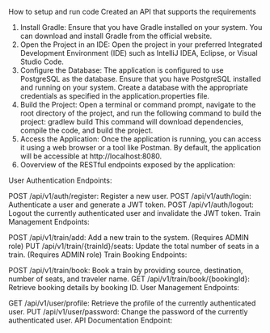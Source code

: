 How to setup and run code
Created an API that supports the requirements
1. Install Gradle: Ensure that you have Gradle installed on your system. You can download and install Gradle from the official website.
2. Open the Project in an IDE: Open the project in your preferred Integrated Development Environment (IDE) such as IntelliJ IDEA, Eclipse, or Visual Studio Code.
3. Configure the Database: The application is configured to use PostgreSQL as the database. Ensure that you have PostgreSQL installed and running on your system.
   Create a database with the appropriate credentials as specified in the application.properties file.
4. Build the Project: Open a terminal or command prompt, navigate to the root directory of the project, and run the following command to build the project: gradlew build
   This command will download dependencies, compile the code, and build the project.
5. Access the Application: Once the application is running, you can access it using a web browser or a tool like Postman. By default, the application will be accessible at http://localhost:8080.
6. Ooverview of the RESTful endpoints exposed by the application:

User Authentication Endpoints:

POST /api/v1/auth/register: Register a new user.
POST /api/v1/auth/login: Authenticate a user and generate a JWT token.
POST /api/v1/auth/logout: Logout the currently authenticated user and invalidate the JWT token.
Train Management Endpoints:

POST /api/v1/train/add: Add a new train to the system. (Requires ADMIN role)
PUT /api/v1/train/{trainId}/seats: Update the total number of seats in a train. (Requires ADMIN role)
Train Booking Endpoints:

POST /api/v1/train/book: Book a train by providing source, destination, number of seats, and traveler name.
GET /api/v1/train/book/{bookingId}: Retrieve booking details by booking ID.
User Management Endpoints:

GET /api/v1/user/profile: Retrieve the profile of the currently authenticated user.
PUT /api/v1/user/password: Change the password of the currently authenticated user.
API Documentation Endpoint:



